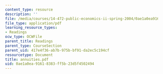 ```yaml
---
content_type: resource
description: ''
file: /media/courses/14-472-public-economics-ii-spring-2004/0ae1a0ea91618383ff5b23d5f4502494_annuities.pdf
file_type: application/pdf
learning_resource_types:
- Readings
ocw_type: OCWFile
parent_title: Readings
parent_type: CourseSection
parent_uid: 417e4f36-ab7b-975b-bf91-da2ec5c194cf
resourcetype: Document
title: annuities.pdf
uid: 0ae1a0ea-9161-8383-ff5b-23d5f4502494
---
```

